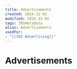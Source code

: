 ```yaml
---
title: Advertisements
created: 2024-12-02
modified: 2024-12-02
tags: TBSMetadata
alias: Advertisements
usedFor:
- "[[303 Advertising]]"
---
```

# Advertisements
